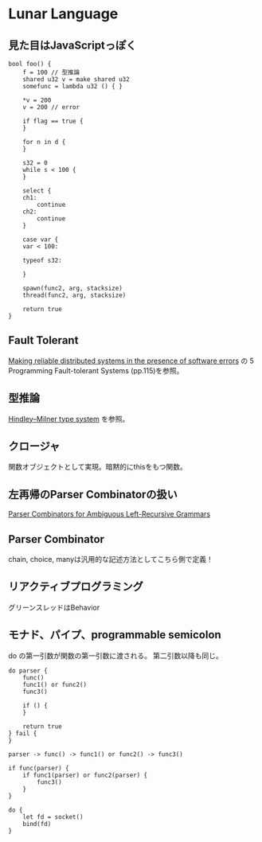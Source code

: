 # Lunar Language

## 見た目はJavaScriptっぽく

```
bool foo() {
    f = 100 // 型推論
    shared u32 v = make shared u32
    somefunc = lambda u32 () { }
    
    *v = 200
    v = 200 // error
    
    if flag == true {
    }
    
    for n in d {
    }
    
    s32 = 0
    while s < 100 {
    }
    
    select {
    ch1:
        continue
    ch2:
        continue
    }
    
    case var {
    var < 100:
    
    typeof s32:
    
    }
    
    spawn(func2, arg, stacksize)
    thread(func2, arg, stacksize)
    
    return true
}
```

## Fault Tolerant

[Making reliable distributed systems in the presence of software errors](http://ftp.nsysu.edu.tw/FreeBSD/ports/distfiles/erlang/armstrong_thesis_2003.pdf "Making reliable distributed systems in the presence of software errors") の 5 Programming Fault-tolerant Systems (pp.115)を参照。

## 型推論

[Hindley–Milner type system](https://en.wikipedia.org/wiki/Hindley%E2%80%93Milner_type_system "Hindley–Milner type system") を参照。

## クロージャ

関数オブジェクトとして実現。暗黙的にthisをもつ関数。

## 左再帰のParser Combinatorの扱い

[Parser Combinators for Ambiguous Left-Recursive Grammars](http://richard.myweb.cs.uwindsor.ca/PUBLICATIONS/PADL_08.pdf "Parser Combinators for Ambiguous Left-Recursive Grammars")

## Parser Combinator

chain, choice, manyは汎用的な記述方法としてこちら側で定義！

## リアクティブプログラミング

グリーンスレッドはBehavior

## モナド、パイプ、programmable semicolon

do の第一引数が関数の第一引数に渡される。
第二引数以降も同じ。

```
do parser {
    func()
    func1() or func2()
    func3()

    if () {
    }
    
    return true
} fail {
}

parser -> func() -> func1() or func2() -> func3()

if func(parser) {
    if func1(parser) or func2(parser) {
        func3()
    }
}
```

```
do {
    let fd = socket()
    bind(fd)
}
```